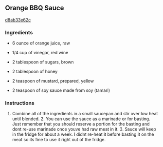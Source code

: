 ## Orange BBQ Sauce

[d8ab33e62c](http://tastykitchen.com/recipes/condiments/orange-bbq-sauce/)

### Ingredients

 - 6 ounce of orange juice, raw

 - 1/4 cup of vinegar, red wine

 - 2 tablespoon of sugars, brown

 - 2 tablespoon of honey

 - 2 teaspoon of mustard, prepared, yellow

 - 2 teaspoon of soy sauce made from soy (tamari)

### Instructions

1. Combine all of the ingredients in a small saucepan and stir over low heat until blended. 2. You can use the sauce as a marinade or for basting. Just remember that you should reserve a portion for the basting and dont re-use marinade once youve had raw meat in it. 3. Sauce will keep in the fridge for about a week. I didnt re-heat it before basting it on the meat so its fine to use it right out of the fridge.